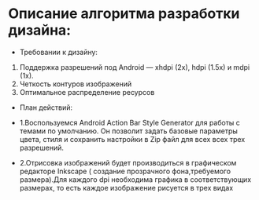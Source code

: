 Описание алгоритма разработки дизайна:
=======================
* Требовании к дизайну:

1. Поддержка разрешений под Android — xhdpi (2x), hdpi (1.5x) и mdpi (1x).
2. Четкость контуров изображений
3. Оптимальное распределение ресурсов 

* План действий:

* 1.Воспользуемся  Android Action Bar Style Generator для работы с темами по умолчанию. Он позволит задать базовые
параметры цвета, стиля и сохранить настройки в Zip файл для всех всех трех разрешений.
* 2.Отрисовка изображений  будет производиться в графическом редакторе Inkscape ( создание прозрачного фона,требуемого 
размера).Для каждого dpi необходима графика в соответствующих размерах, то есть каждое изображение рисуется в трех видах
